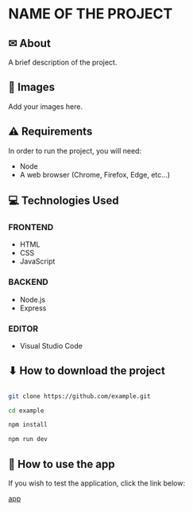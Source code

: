 # NAME OF THE PROJECT

## ✉ About

A brief description of the project.

## 🌆 Images

Add your images here.

## ⚠ Requirements

In order to run the project, you will need:

- Node
- A web browser (Chrome, Firefox, Edge, etc...)

## 💻 Technologies Used

### FRONTEND

- HTML
- CSS
- JavaScript

### BACKEND

- Node.js
- Express

### EDITOR

- Visual Studio Code

## ⬇ How to download the project

```bash

git clone https://github.com/example.git

cd example

npm install

npm run dev

```

## 🔗 How to use the app

If you wish to test the application, click the link below:

[app](https://link-to-your-app.com)